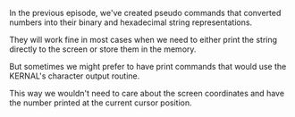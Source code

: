 In the previous episode, we've created pseudo commands that converted numbers into their binary and hexadecimal string representations.

They will work fine in most cases when we need to either print the string directly to the screen or store them in the memory.

But sometimes we might prefer to have print commands that would use the KERNAL's character output routine.

This way we wouldn't need to care about the screen coordinates and have the number printed at the current cursor position.